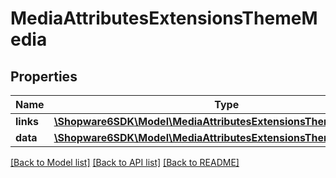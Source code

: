 # MediaAttributesExtensionsThemeMedia

## Properties
Name | Type | Description | Notes
------------ | ------------- | ------------- | -------------
**links** | [**\Shopware6SDK\Model\MediaAttributesExtensionsThemeMediaLinks**](MediaAttributesExtensionsThemeMediaLinks.md) |  | [optional] 
**data** | [**\Shopware6SDK\Model\MediaAttributesExtensionsThemeMediaData[]**](MediaAttributesExtensionsThemeMediaData.md) |  | [optional] 

[[Back to Model list]](../../README.md#documentation-for-models) [[Back to API list]](../../README.md#documentation-for-api-endpoints) [[Back to README]](../../README.md)

